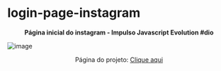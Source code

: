 # login-page-instagram

<div align="center"><b>
Página inicial do instagram - Impulso Javascript Evolution #dio
</div></b>


![image](https://user-images.githubusercontent.com/86324962/177644658-d7319121-3806-4238-977f-58bed4f31e49.png)
<div align="center">Página do projeto: <a href ="https://fluffy-crumble-6c37de.netlify.app/">Clique aqui</a></div>


